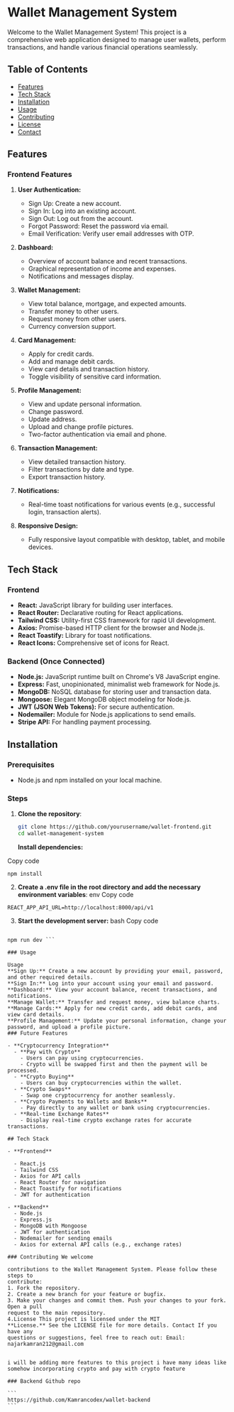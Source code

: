 # Wallet Management System

Welcome to the Wallet Management System! This project is a comprehensive web application designed to manage user wallets, perform transactions, and handle various financial operations seamlessly.

## Table of Contents

- [Features](#features)
- [Tech Stack](#tech-stack)
- [Installation](#installation)
- [Usage](#usage)
- [Contributing](#contributing)
- [License](#license)
- [Contact](#contact)

## Features

### Frontend Features

1. **User Authentication:**

   - Sign Up: Create a new account.
   - Sign In: Log into an existing account.
   - Sign Out: Log out from the account.
   - Forgot Password: Reset the password via email.
   - Email Verification: Verify user email addresses with OTP.

2. **Dashboard:**

   - Overview of account balance and recent transactions.
   - Graphical representation of income and expenses.
   - Notifications and messages display.

3. **Wallet Management:**

   - View total balance, mortgage, and expected amounts.
   - Transfer money to other users.
   - Request money from other users.
   - Currency conversion support.

4. **Card Management:**

   - Apply for credit cards.
   - Add and manage debit cards.
   - View card details and transaction history.
   - Toggle visibility of sensitive card information.

5. **Profile Management:**

   - View and update personal information.
   - Change password.
   - Update address.
   - Upload and change profile pictures.
   - Two-factor authentication via email and phone.

6. **Transaction Management:**

   - View detailed transaction history.
   - Filter transactions by date and type.
   - Export transaction history.

7. **Notifications:**

   - Real-time toast notifications for various events (e.g., successful login, transaction alerts).

8. **Responsive Design:**
   - Fully responsive layout compatible with desktop, tablet, and mobile devices.

## Tech Stack

### Frontend

- **React:** JavaScript library for building user interfaces.
- **React Router:** Declarative routing for React applications.
- **Tailwind CSS:** Utility-first CSS framework for rapid UI development.
- **Axios:** Promise-based HTTP client for the browser and Node.js.
- **React Toastify:** Library for toast notifications.
- **React Icons:** Comprehensive set of icons for React.

### Backend (Once Connected)

- **Node.js:** JavaScript runtime built on Chrome's V8 JavaScript engine.
- **Express:** Fast, unopinionated, minimalist web framework for Node.js.
- **MongoDB:** NoSQL database for storing user and transaction data.
- **Mongoose:** Elegant MongoDB object modeling for Node.js.
- **JWT (JSON Web Tokens):** For secure authentication.
- **Nodemailer:** Module for Node.js applications to send emails.
- **Stripe API:** For handling payment processing.

## Installation

### Prerequisites

- Node.js and npm installed on your local machine.

### Steps

1. **Clone the repository**:
   ```bash
   git clone https://github.com/yourusername/wallet-frontend.git
   cd wallet-management-system
   ```
   **Install dependencies:**

Copy code

```
npm install
```

2. **Create a .env file in the root directory and add the necessary
   environment variables**: env Copy code

```
REACT_APP_API_URL=http://localhost:8000/api/v1
```

3. **Start the development server:**
   bash Copy code

````

npm run dev ```

### Usage

Usage
**Sign Up:** Create a new account by providing your email, password, and other required details.
**Sign In:** Log into your account using your email and password.
**Dashboard:** View your account balance, recent transactions, and notifications.
**Manage Wallet:** Transfer and request money, view balance charts.
**Manage Cards:** Apply for new credit cards, add debit cards, and view card details.
**Profile Management:** Update your personal information, change your password, and upload a profile picture.
### Future Features

- **Cryptocurrency Integration**
  - **Pay with Crypto**
    - Users can pay using cryptocurrencies.
    - Crypto will be swapped first and then the payment will be processed.
  - **Crypto Buying**
    - Users can buy cryptocurrencies within the wallet.
  - **Crypto Swaps**
    - Swap one cryptocurrency for another seamlessly.
  - **Crypto Payments to Wallets and Banks**
    - Pay directly to any wallet or bank using cryptocurrencies.
  - **Real-time Exchange Rates**
    - Display real-time crypto exchange rates for accurate transactions.

## Tech Stack

- **Frontend**

  - React.js
  - Tailwind CSS
  - Axios for API calls
  - React Router for navigation
  - React Toastify for notifications
  - JWT for authentication

- **Backend**
  - Node.js
  - Express.js
  - MongoDB with Mongoose
  - JWT for authentication
  - Nodemailer for sending emails
  - Axios for external API calls (e.g., exchange rates)

### Contributing We welcome

contributions to the Wallet Management System. Please follow these steps to
contribute:
1. Fork the repository.
2. Create a new branch for your feature or bugfix.
3. Make your changes and commit them. Push your changes to your fork. Open a pull
request to the main repository.
4.License This project is licensed under the MIT
**License.** See the LICENSE file for more details. Contact If you have any
questions or suggestions, feel free to reach out: Email: najarkamran212@gmail.com


i will be adding more features to this project i have many ideas like somehow incorporating crypto and pay with crypto feature

### Backend Github repo

```
https://github.com/Kamrancodex/wallet-backend
```
````

